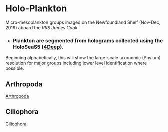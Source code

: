 # Holo-Plankton
Micro-mesoplankton groups imaged on the Newfoundland Shelf (Nov-Dec, 2019) aboard the *RRS James Cook*
 
- ### Plankton are segmented from holograms collected using the HoloSeaS5 ([4Deep](http://4-deep.com/)).

Beginning alphabetically, this will show the large-scale taxonomic (Phylum) resolution for major groups including lower level identification where possible. 

## Arthropoda

[Arthropoda](https://github.com/LiamMacNeil/Holo-Plankton/blob/main/Images/Arthropods.png)

## Ciliophora

[Ciliophora](https://github.com/LiamMacNeil/Holo-Plankton/blob/main/Images/Ciliophora.png)
